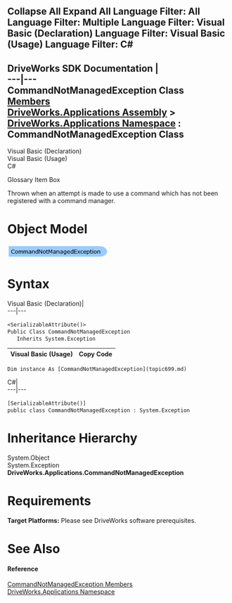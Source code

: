 Collapse All Expand All Language Filter: All  Language Filter: Multiple  Language Filter: Visual Basic (Declaration) Language Filter: Visual Basic (Usage) Language Filter: C#  
---  
DriveWorks SDK Documentation  |   
---|---  
CommandNotManagedException Class   
[Members](topic700.md)   
[DriveWorks.Applications Assembly](topic13.md) > [DriveWorks.Applications Namespace](topic16.md) : CommandNotManagedException Class  
---  
  
Visual Basic (Declaration)    
Visual Basic (Usage)    
C# 

Glossary Item Box

Thrown when an attempt is made to use a command which has not been registered with a command manager. 

# Object Model

![](dotnetdiagramimages/image5.png)

# Syntax

Visual Basic (Declaration)|   
---|---  
      
    
    <SerializableAttribute()>
    Public Class CommandNotManagedException 
       Inherits System.Exception  
  
Visual Basic (Usage)| Copy Code  
---|---  
      
    
    Dim instance As [CommandNotManagedException](topic699.md)  
  
C#|   
---|---  
      
    
    [SerializableAttribute()]
    public class CommandNotManagedException : System.Exception   
  
# Inheritance Hierarchy

System.Object  
System.Exception  
**DriveWorks.Applications.CommandNotManagedException**  


# Requirements

**Target Platforms:** Please see DriveWorks software prerequisites.

# See Also

#### Reference

[CommandNotManagedException Members](topic700.md)   
[DriveWorks.Applications Namespace](topic16.md)


